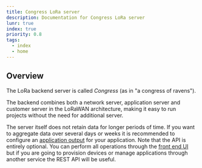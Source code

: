 ```yaml
---
title: Congress LoRa server
description: Documentation for Congress LoRa server
lunr: true
index: true
priority: 0.8
tags:
  - index
  - home
---
```


## Overview
The LoRa backend server is called *Congress* (as in "a congress of ravens"). 

The backend combines both a network server, application server and customer server in the LoRaWAN architecture, making it easy to run projects without the need for additional server. 

The server itself does not retain data for longer periods of time. If you want to aggregate data over several days or weeks it is recommended to configure an [application output](api/api-app-output.html) for your application.
Note that the API is entirely optional. You can perform all operations through the [front end UI](https://lora.engineering/) but if you are going to provision devices or manage applications through another service the REST API will be useful.

